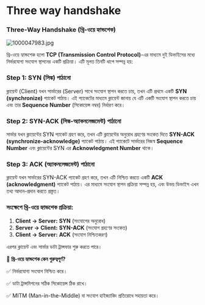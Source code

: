 # Three way handshake

### **Three-Way Handshake (থ্রি-ওয়ে হ্যান্ডশেক)**

![1000047983.jpg](Three%20way%20handshake%2019edf40dd4ca8014bd25eeaef2cd7d6f/1000047983.jpg)

থ্রি-ওয়ে হ্যান্ডশেক হলো **TCP (Transmission Control Protocol)**-এর মাধ্যমে দুই ডিভাইসের মধ্যে নির্ভরযোগ্য সংযোগ স্থাপনের একটি প্রক্রিয়া। এটি মূলত তিনটি ধাপে সম্পন্ন হয়:

### **Step 1: SYN (সিঙ্ক) পাঠানো**

ক্লায়েন্ট (Client) যখন সার্ভারের (Server) সাথে সংযোগ স্থাপন করতে চায়, তখন এটি প্রথমে একটি **SYN (synchronize)** প্যাকেট পাঠায়। এই প্যাকেটের মাধ্যমে ক্লায়েন্ট জানায় যে এটি একটি সংযোগ স্থাপন করতে চায় এবং তার **Sequence Number** (সিকোয়েন্স নম্বর) নির্ধারণ করে।

### **Step 2: SYN-ACK (সিঙ্ক-অ্যাকনলেজমেন্ট) পাঠানো**

সার্ভার যখন ক্লায়েন্টের SYN প্যাকেট গ্রহণ করে, তখন এটি ক্লায়েন্টের অনুরোধ গ্রহণের সংকেত দিতে **SYN-ACK (synchronize-acknowledge)** প্যাকেট পাঠায়। এই প্যাকেটে সার্ভারের নিজস্ব **Sequence Number** এবং ক্লায়েন্টের SYN এর **Acknowledgment Number** থাকে।

### **Step 3: ACK (অ্যাকনলেজমেন্ট) পাঠানো**

ক্লায়েন্ট যখন সার্ভারের SYN-ACK প্যাকেট গ্রহণ করে, তখন এটি নিশ্চিত করতে একটি **ACK (acknowledgment)** প্যাকেট পাঠায়। এর মাধ্যমে সংযোগ স্থাপন প্রক্রিয়া সম্পন্ন হয়, এবং উভয় ডিভাইস এখন তথ্য আদান-প্রদান করতে প্রস্তুত।

### **সংক্ষেপে থ্রি-ওয়ে হ্যান্ডশেক প্রক্রিয়া:**

1. **Client → Server:** **SYN** (সংযোগের অনুরোধ)
2. **Server → Client:** **SYN-ACK** (সংযোগ গ্রহণের সংকেত)
3. **Client → Server:** **ACK** (সংযোগ নিশ্চিতকরণ)

এরপর ক্লায়েন্ট এবং সার্ভার ডাটা ট্রান্সফার শুরু করতে পারে।

**🔹 থ্রি-ওয়ে হ্যান্ডশেক কেন গুরুত্বপূর্ণ?**

✅ নির্ভরযোগ্য সংযোগ নিশ্চিত করে।

✅ ডাটা ট্রান্সমিশনের সঠিক সিকোয়েন্স ঠিক রাখে।

✅ MITM (Man-in-the-Middle) বা সংযোগ হাইজ্যাকিং প্রতিরোধে সহায়তা করে।